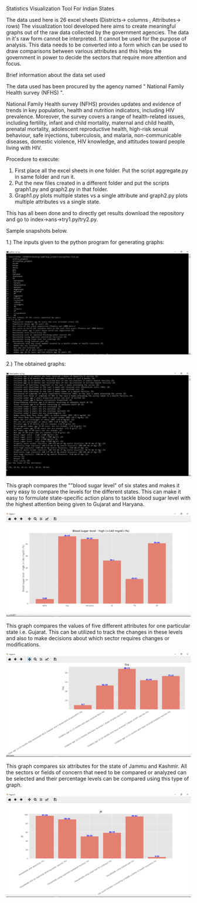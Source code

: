 Statistics Visualization Tool For Indian States 
 
The data used here is 26 excel sheets (Districts-> columns , Attributes-> rows)
The visualization tool developed here aims to create meaningful graphs out of the raw data collected by the government agencies. The data in it's raw form cannot be interpreted. It cannot be used for the purpose of analysis. This data needs to be converted into a form which can be used to draw comparisons between various attributes and this helps the government in power to decide the sectors that require more attention and focus.


Brief information about the data set used

The data used has been procured by the agency named " National Family Health survey (NFHS) ".

National Family Health survey (NFHS) provides updates and evidence of trends in key population, health and nutrition indicators, including HIV prevalence. Moreover, the survey covers a range of health-related issues, including fertility, infant and child mortality, maternal and child health, prenatal mortality, adolescent reproductive health, high-risk sexual behaviour, safe injections, tuberculosis, and malaria, non-communicable diseases, domestic violence, HIV knowledge, and attitudes toward people living with HIV.

Procedure to execute:
1)	First place all the excel sheets in one folder. Put the script aggregate.py in same folder and run it.
2)	Put the new files created in a different folder and put the scripts graph1.py and graph2.py in that folder.
3)	Graph1.py plots multiple states vs a single attribute and graph2.py plots multiple attributes vs a single state.

This has all been done and to directly get results download the repository and 
go to   index->ans->try1.py/try2.py.

Sample snapshots below.

1.) The inputs given to the python program for generating graphs:

![Alt text](https://github.com/kunalchhabria/Statistics-Visualization-Tool-/blob/master/stats%20tool%20pics/1.png "1")  
 
2.) The obtained graphs:

![Alt text](https://github.com/kunalchhabria/Statistics-Visualization-Tool-/blob/master/stats%20tool%20pics/2.png "2")
 

This graph compares the ""blood sugar level" of six states and makes it very easy to compare the levels for the different states. This can make it easy to formulate state-specific action plans to tackle blood sugar level with the highest attention being given to Gujarat and Haryana.

![Alt text](https://github.com/kunalchhabria/Statistics-Visualization-Tool-/blob/master/stats%20tool%20pics/3.png "3")
 

This graph compares the values of five different attributes for one particular state i.e. Gujarat. This can be utilized to track the changes in these levels and also to make decisions about which sector requires changes or modifications.

![Alt text](https://github.com/kunalchhabria/Statistics-Visualization-Tool-/blob/master/stats%20tool%20pics/4.png "4")
 

This graph compares six attributes for the state of Jammu and Kashmir. All the sectors or fields of concern that need to be compared or analyzed can be selected and their percentage levels can be compared using this type of graph.

![Alt text](https://github.com/kunalchhabria/Statistics-Visualization-Tool-/blob/master/stats%20tool%20pics/5.png "5")

